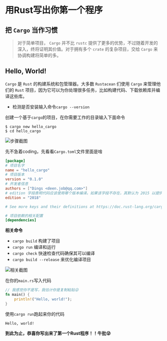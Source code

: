 # 用Rust写出你第一个程序

## 把 `Cargo` 当作习惯

> 对于简单项目， `Cargo` 并不比 `rustc` 提供了更多的优势，不过随着开发的深入，终将证明其价值。对于拥有多个 `crate` 的复杂项目，交给 `Cargo` 来协调构建将简单的多。

## Hello, World!

`Cargo` 是 `Rust` 的构建系统和包管理器。大多数 `Rustacean` 们使用 `Cargo` 来管理他们的 `Rust` 项目，因为它可以为你处理很多任务，比如构建代码、下载依赖库并编译这些库。

- 检测是否安装输入命令`cargo --version`

创建一个基于`cargo`的项目，在你需要工作的目录输入下面命令

``` shell
$ cargo new hello_cargo
$ cd hello_cargo
```
![步骤截图](https://tva1.sinaimg.cn/large/008eGmZEgy1gmm424ai02j30vl0ozth6.jpg)

先不急着coding，先看看`Cargo.toml`文件里面是啥

```toml linenums="1"
[package]
# 项目名字
name = "hello_cargo"
# 项目版本
version = "0.1.0"
# 开发者信息
authors = ["Dings <deen.job@qq.com>"]
# edition 字段表明代码应该使用哪个版本编译。如果该字段不存在，其默认为 2015 以提供后向兼容性
edition = "2018"

# See more keys and their definitions at https://doc.rust-lang.org/cargo/reference/manifest.html

# 项目依赖的相关配置
[dependencies]

```

**相关命令**

- `cargo build`  构建了项目
- `cargo run`    编译和运行
- `cargo check`  快速检查代码确保其可以编译
- `cargo build --release` 来优化编译项目

![相关截图](https://tva1.sinaimg.cn/large/008eGmZEgy1gmm4okc7g4j30vi0ew76r.jpg)


在你的`main.rs`写入代码

```rust linenums="1" 
// 我感觉你不是写，我估计你是复制粘贴😜
fn main() {
    println!("Hello, world!");
} 
```

使用`cargo run`跑起来你的代码

```shell
Hello, world!
```

**到此为止，恭喜你写出来了第一个Rust程序！！牛批😜**
